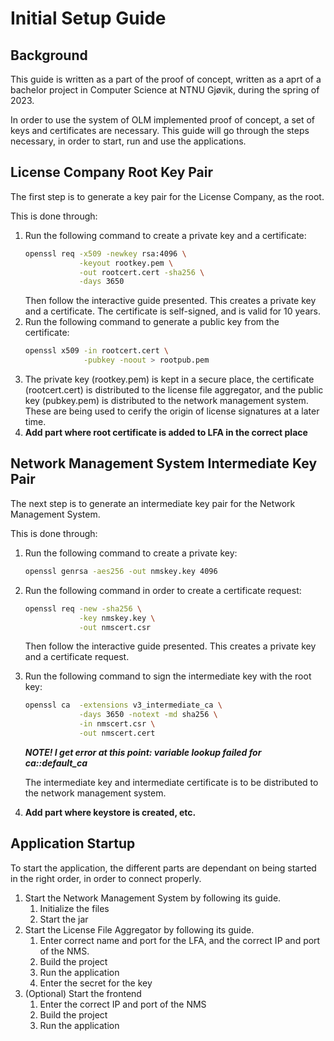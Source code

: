 # Initial Setup Guide

## Background 

This guide is written as a part of the proof of concept, written as a aprt of a bachelor project in Computer Science at NTNU Gjøvik, during the spring of 2023.

In order to use the system of OLM implemented proof of concept, a set of keys and certificates are necessary. This guide will go through the steps necessary, in order to start, run and use the applications.

## License Company Root Key Pair

The first step is to generate a key pair for the License Company, as the root.

This is done through:

1. Run the following command to create a private key and a certificate:
    ```bash
    openssl req -x509 -newkey rsa:4096 \
                -keyout rootkey.pem \
                -out rootcert.cert -sha256 \
                -days 3650
    ```
    Then follow the interactive guide presented. This creates a private key and a certificate. The certificate is self-signed, and is valid for 10 years.
2. Run the following command to generate a public key from the certificate:
    ```bash
    openssl x509 -in rootcert.cert \
                 -pubkey -noout > rootpub.pem
    ```
3. The private key (rootkey.pem) is kept in a secure place, the certificate (rootcert.cert) is distributed to the license file aggregator, and the public key (pubkey.pem) is distributed to the network management system. These are being used to cerify the origin of license signatures at a later time.
4. **Add part where root certificate is added to LFA in the correct place** 

## Network Management System Intermediate Key Pair

The next step is to generate an intermediate key pair for the Network Management System.

This is done through:

1. Run the following command to create a private key:
    ```bash
    openssl genrsa -aes256 -out nmskey.key 4096
    ```
2. Run the following command in order to create a certificate request:
    ```bash
    openssl req -new -sha256 \
                -key nmskey.key \
                -out nmscert.csr
    ```
    Then follow the interactive guide presented. This creates a private key and a certificate request.
3. Run the following command to sign the intermediate key with the root key:
    ```bash
    openssl ca  -extensions v3_intermediate_ca \
                -days 3650 -notext -md sha256 \
                -in nmscert.csr \
                -out nmscert.cert
    ``` 
    ***NOTE! I get error at this point: variable lookup failed for ca::default_ca***

    The intermediate key and intermediate certificate is to be distributed to the network management system.

4. **Add part where keystore is created, etc.**


## Application Startup

To start the application, the different parts are dependant on being started in the right order, in order to connect properly.

1. Start the Network Management System by following its guide.
    1. Initialize the files
    2. Start the jar
2. Start the License File Aggregator by following its guide.
    1. Enter correct name and port for the LFA, and the correct IP and port of the NMS.
    2. Build the project
    3. Run the application
    4. Enter the secret for the key
3. (Optional) Start the frontend
    1. Enter the correct IP and port of the NMS
    2. Build the project
    3. Run the application